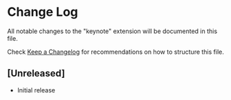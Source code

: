 # Change Log

All notable changes to the "keynote" extension will be documented in this file.

Check [Keep a Changelog](http://keepachangelog.com/) for recommendations on how to structure this file.

## [Unreleased]

- Initial release